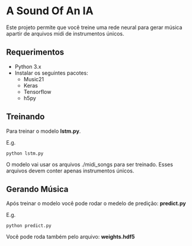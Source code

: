 # A Sound Of An IA

Este projeto permite que você treine uma rede neural para gerar música apartir de arquivos midi de instrumentos únicos.

## Requerimentos

* Python 3.x
* Instalar os seguintes pacotes:
	* Music21
	* Keras
	* Tensorflow
	* h5py

## Treinando

Para treinar o modelo **lstm.py**.

E.g.

```
python lstm.py
```

O modelo vai usar os arquivos ./midi_songs para ser treinado. Esses arquivos devem conter apenas instrumentos únicos.

## Gerando Música

Após treinar o modelo você pode rodar o medelo de predição: **predict.py**

E.g.

```
python predict.py
```

Você pode roda também pelo arquivo: **weights.hdf5**
